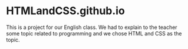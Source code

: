 # HTMLandCSS.github.io
This is a project for our English class. We had to explain to the teacher some topic related to programming and we chose HTML and CSS as the topic.
